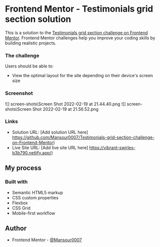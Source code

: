 # Frontend Mentor - Testimonials grid section solution

This is a solution to the [Testimonials grid section challenge on Frontend Mentor](https://www.frontendmentor.io/challenges/testimonials-grid-section-Nnw6J7Un7). Frontend Mentor challenges help you improve your coding skills by building realistic projects.

### The challenge

Users should be able to:

- View the optimal layout for the site depending on their device's screen size

### Screenshot

![] screen-shots\Screen Shot 2022-02-19 at 21.44.40.png
![] screen-shots\Screen Shot 2022-02-19 at 21.56.52.png

### Links

- Solution URL: [Add solution URL here] https://github.com/Mansour0007/Testimonials-grid-section-challenge-on-Frontend-Mentor)
- Live Site URL: [Add live site URL here] https://vibrant-swirles-b3b790.netlify.app/)

## My process

### Built with

- Semantic HTML5 markup
- CSS custom properties
- Flexbox
- CSS Grid
- Mobile-first workflow

## Author

- Frontend Mentor - [@Mansour0007](https://www.frontendmentor.io/profile/Mansour0007)
